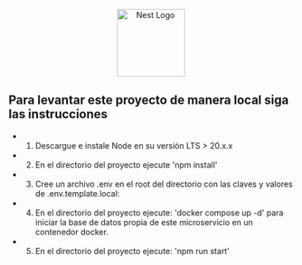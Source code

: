 <p align="center">
  <a href="http://nestjs.com/" target="blank"><img src="https://nestjs.com/img/logo-small.svg" width="120" alt="Nest Logo" /></a>
</p>

## Para levantar este proyecto de manera local siga las instrucciones

- 1. Descargue e instale Node en su versión LTS > 20.x.x
- 2. En el directorio del proyecto ejecute 'npm install'
- 3. Cree un archivo .env en el root del directorio con las claves y valores de .env.template.local:
- 4. En el directorio del proyecto ejecute: 'docker compose up -d' para iniciar la base de datos propia de este microservicio en un contenedor docker.
- 5. En el directorio del proyecto ejecute: 'npm run start'
